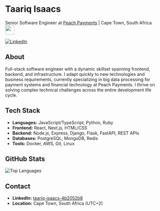 # Taariq Isaacs

Senior Software Engineer at [Peach Payments](https://www.peachpayments.com/) | Cape Town, South Africa <img src="https://media.giphy.com/media/JOk7H5UmYF5UWkiPxW/giphy.gif" width="30">

[![LinkedIn](https://img.shields.io/badge/LinkedIn-0077B5?style=flat&logo=linkedin&logoColor=white)](https://za.linkedin.com/in/taariq-isaacs-4b2052b8)

## About

Full-stack software engineer with a dynamic skillset spanning frontend, backend, and infrastructure. I adapt quickly to new technologies and business requirements, currently specializing in big data processing for payment systems and financial technology at Peach Payments. I thrive on solving complex technical challenges across the entire development life cycle.

## Tech Stack

- **Languages:** JavaScript/TypeScript, Python, Ruby
- **Frontend:** React, Next.js, HTML/CSS  
- **Backend:** Node.js, Express, Django, Flask, FastAPI, REST APIs  
- **Databases:** PostgreSQL, MongoDB, Redis  
- **Tools:** Docker, AWS, Git, Linux  

## GitHub Stats

![Top Languages](https://github-readme-stats.vercel.app/api/top-langs/?username=tarcode&layout=compact&theme=default&hide_border=true)

## Contact

- **LinkedIn:** [taariq-isaacs-4b2052b8](https://za.linkedin.com/in/taariq-isaacs-4b2052b8)
- **Location:** Cape Town, South Africa (UTC+2)
